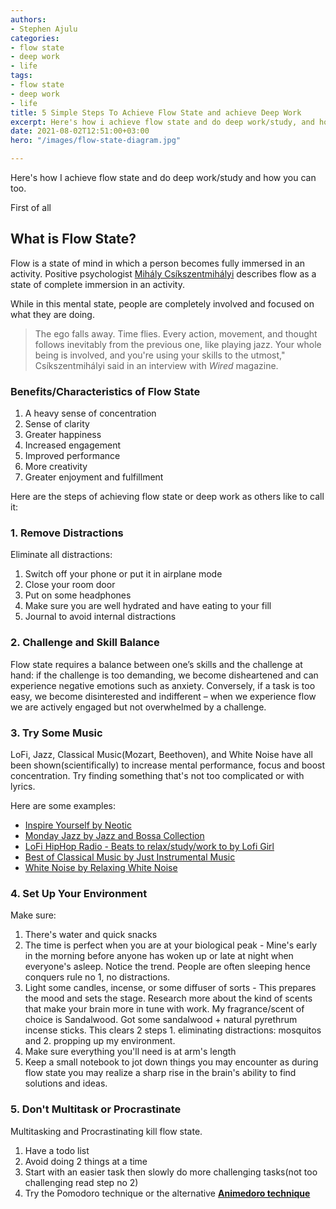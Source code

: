 ```yaml
---
authors:
- Stephen Ajulu
categories:
- flow state
- deep work
- life
tags:
- flow state
- deep work
- life
title: 5 Simple Steps To Achieve Flow State and achieve Deep Work
excerpt: Here's how i achieve flow state and do deep work/study, and how you can too
date: 2021-08-02T12:51:00+03:00
hero: "/images/flow-state-diagram.jpg"

---
```

Here's how I achieve flow state and do deep work/study and how you can too.

First of all

## What is Flow State?

Flow is a state of mind in which a person becomes fully immersed in an activity. Positive psychologist [Mihály Csíkszentmihályi](https://www.verywellmind.com/mihaly-csikszentmihalyi-biography-2795517) describes flow as a state of complete immersion in an activity.

While in this mental state, people are completely involved and focused on what they are doing.

> The ego falls away. Time flies. Every action, movement, and thought follows inevitably from the previous one, like playing jazz. Your whole being is involved, and you're using your skills to the utmost," Csíkszentmihályi said in an interview with _Wired_ magazine.

### Benefits/Characteristics of Flow State

1. A heavy sense of concentration
2. Sense of clarity
3. Greater happiness
4. Increased engagement 
5. Improved performance
6. More creativity
7. Greater enjoyment and fulfillment 

Here are the steps of achieving flow state or deep work as others like to call it:

### 1. Remove Distractions

Eliminate all distractions: 

1. Switch off your phone or put it in airplane mode
2. Close your room door
3. Put on some headphones
4. Make sure you are well hydrated and have eating to your fill
5. Journal to avoid internal distractions

### 2. Challenge and Skill Balance

Flow state requires a balance between one’s skills and the challenge at hand: if the challenge is too demanding, we become disheartened and can experience negative emotions such as anxiety. Conversely, if a task is too easy, we become disinterested and indifferent – when we experience flow we are actively engaged but not overwhelmed by a challenge.

### 3. Try Some Music

LoFi, Jazz, Classical Music(Mozart, Beethoven), and White Noise have all been shown(scientifically) to increase mental performance, focus and boost concentration. Try finding something that's not too complicated or with lyrics. 

Here are some examples: 

* [Inspire Yourself by Neotic](https://www.youtube.com/watch?v=6Ks9FWJ7COA)
* [Monday Jazz by Jazz and Bossa Collection](https://www.youtube.com/watch?v=sOy3G65VoRA&pp=sAQA)
* [LoFi HipHop Radio - Beats to relax/study/work to by Lofi Girl](https://www.youtube.com/watch?v=5qap5aO4i9A)
* [Best of Classical Music by Just Instrumental Music](https://www.youtube.com/watch?v=jgpJVI3tDbY&t=7463s)
* [White Noise by Relaxing White Noise](https://www.youtube.com/watch?v=nMfPqeZjc2c)

### 4. Set Up Your Environment 

Make sure:

1. There's water and quick snacks
2. The time is perfect when you are at your biological peak - Mine's early in the morning before anyone has woken up or late at night when everyone's asleep. Notice the trend. People are often sleeping hence conquers rule no 1, no distractions.
3. Light some candles, incense, or some diffuser of sorts - This prepares the mood and sets the stage. Research more about the kind of scents that make your brain more in tune with work. My fragrance/scent of choice is Sandalwood. Got some sandalwood + natural pyrethrum incense sticks. This clears 2 steps 1. eliminating distractions: mosquitos and 2. propping up my environment.
4. Make sure everything you'll need is at arm's length 
5. Keep a small notebook to jot down things you may encounter as during flow state you may realize a sharp rise in the brain's ability to find solutions and ideas.

### 5. Don't Multitask or Procrastinate

Multitasking and Procrastinating kill flow state. 

1. Have a todo list
2. Avoid doing 2 things at a time
3. Start with an easier task then slowly do more challenging tasks(not too challenging read step no 2)
4.  Try the Pomodoro technique or the alternative [**Animedoro technique**](https://www.youtube.com/watch?v=bUjGZJIgse0)
